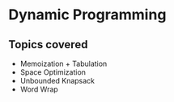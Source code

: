 # Dynamic Programming

## Topics covered
- Memoization + Tabulation
- Space Optimization
- Unbounded Knapsack
- Word Wrap
